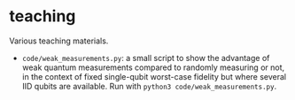 # teaching

Various teaching materials.

- `code/weak_measurements.py`: a small script to show the advantage of weak quantum measurements compared to randomly measuring or not, in the context of fixed single-qubit worst-case fidelity but where several IID qubits are available. Run with `python3 code/weak_measurements.py`.

